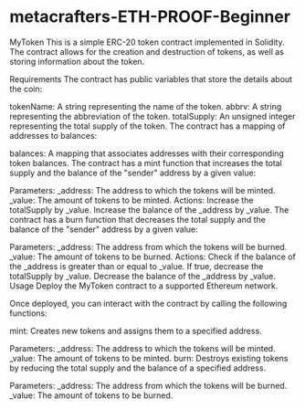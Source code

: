 # metacrafters-ETH-PROOF-Beginner
MyToken
This is a simple ERC-20 token contract implemented in Solidity. The contract allows for the creation and destruction of tokens, as well as storing information about the token.

Requirements
The contract has public variables that store the details about the coin:

tokenName: A string representing the name of the token.
abbrv: A string representing the abbreviation of the token.
totalSupply: An unsigned integer representing the total supply of the token.
The contract has a mapping of addresses to balances:

balances: A mapping that associates addresses with their corresponding token balances.
The contract has a mint function that increases the total supply and the balance of the "sender" address by a given value:

Parameters:
_address: The address to which the tokens will be minted.
_value: The amount of tokens to be minted.
Actions:
Increase the totalSupply by _value.
Increase the balance of the _address by _value.
The contract has a burn function that decreases the total supply and the balance of the "sender" address by a given value:

Parameters:
_address: The address from which the tokens will be burned.
_value: The amount of tokens to be burned.
Actions:
Check if the balance of the _address is greater than or equal to _value.
If true, decrease the totalSupply by _value.
Decrease the balance of the _address by _value.
Usage
Deploy the MyToken contract to a supported Ethereum network.

Once deployed, you can interact with the contract by calling the following functions:

mint: Creates new tokens and assigns them to a specified address.

Parameters:
_address: The address to which the tokens will be minted.
_value: The amount of tokens to be minted.
burn: Destroys existing tokens by reducing the total supply and the balance of a specified address.

Parameters:
_address: The address from which the tokens will be burned.
_value: The amount of tokens to be burned.
